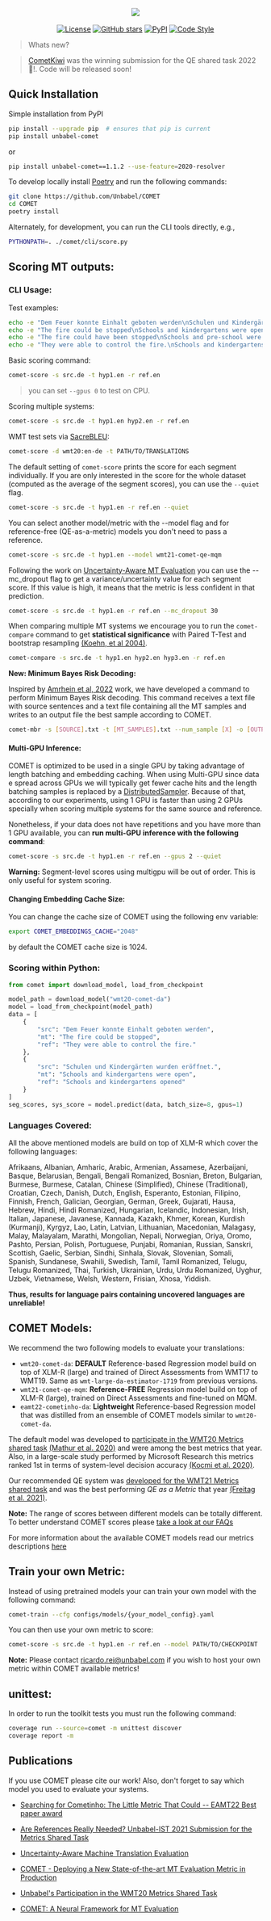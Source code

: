 <p align="center">
  <img src="https://raw.githubusercontent.com/Unbabel/COMET/master/docs/source/_static/img/COMET_lockup-dark.png">
  <br />
  <br />
  <a href="https://github.com/Unbabel/COMET/blob/master/LICENSE"><img alt="License" src="https://img.shields.io/github/license/Unbabel/COMET" /></a>
  <a href="https://github.com/Unbabel/COMET/stargazers"><img alt="GitHub stars" src="https://img.shields.io/github/stars/Unbabel/COMET" /></a>
  <a href=""><img alt="PyPI" src="https://img.shields.io/pypi/v/unbabel-comet" /></a>
  <a href="https://github.com/psf/black"><img alt="Code Style" src="https://img.shields.io/badge/code%20style-black-black" /></a>
</p>

>  Whats new?

> [CometKiwi](https://arxiv.org/abs/2209.06243) was the winning submission for the QE shared task 2022  🥳!. Code will be released soon!

## Quick Installation

Simple installation from PyPI

```bash
pip install --upgrade pip  # ensures that pip is current 
pip install unbabel-comet
```
or
```bash
pip install unbabel-comet==1.1.2 --use-feature=2020-resolver
```

To develop locally install [Poetry](https://python-poetry.org/docs/#installation) and run the following commands:
```bash
git clone https://github.com/Unbabel/COMET
cd COMET
poetry install
```

Alternately, for development, you can run the CLI tools directly, e.g.,

```bash
PYTHONPATH=. ./comet/cli/score.py
```

## Scoring MT outputs:

### CLI Usage:

Test examples:

```bash
echo -e "Dem Feuer konnte Einhalt geboten werden\nSchulen und Kindergärten wurden eröffnet." >> src.de
echo -e "The fire could be stopped\nSchools and kindergartens were open" >> hyp1.en
echo -e "The fire could have been stopped\nSchools and pre-school were open" >> hyp2.en
echo -e "They were able to control the fire.\nSchools and kindergartens opened" >> ref.en
```

Basic scoring command:
```bash
comet-score -s src.de -t hyp1.en -r ref.en
```
> you can set `--gpus 0` to test on CPU.

Scoring multiple systems:
```bash
comet-score -s src.de -t hyp1.en hyp2.en -r ref.en
```

WMT test sets via [SacreBLEU](https://github.com/mjpost/sacrebleu):

```bash
comet-score -d wmt20:en-de -t PATH/TO/TRANSLATIONS
```

The default setting of `comet-score` prints the score for each segment individually. If you are only interested in the score for the whole dataset (computed as the average of the segment scores), you can use the `--quiet` flag.

```bash
comet-score -s src.de -t hyp1.en -r ref.en --quiet
```

You can select another model/metric with the --model flag and for reference-free (QE-as-a-metric) models you don't need to pass a reference.

```bash
comet-score -s src.de -t hyp1.en --model wmt21-comet-qe-mqm
```

Following the work on [Uncertainty-Aware MT Evaluation](https://aclanthology.org/2021.findings-emnlp.330/) you can use the --mc_dropout flag to get a variance/uncertainty value for each segment score. If this value is high, it means that the metric is less confident in that prediction.

```bash
comet-score -s src.de -t hyp1.en -r ref.en --mc_dropout 30
```

When comparing multiple MT systems we encourage you to run the `comet-compare` command to get **statistical significance** with Paired T-Test and bootstrap resampling [(Koehn, et al 2004)](https://aclanthology.org/W04-3250/).

```bash
comet-compare -s src.de -t hyp1.en hyp2.en hyp3.en -r ref.en
```

**New: Minimum Bayes Risk Decoding:**

Inspired by [Amrhein et al, 2022](https://arxiv.org/abs/2202.05148) work, we have developed a command to perform Minimum Bayes Risk decoding. This command receives a text file with source sentences and a text file containing all the MT samples and writes to an output file the best sample according to COMET.

```bash
comet-mbr -s [SOURCE].txt -t [MT_SAMPLES].txt --num_sample [X] -o [OUTPUT_FILE].txt
```


#### Multi-GPU Inference:

COMET is optimized to be used in a single GPU by taking advantage of length batching and embedding caching. When using Multi-GPU since data e spread across GPUs we will typically get fewer cache hits and the length batching samples is replaced by a [DistributedSampler](https://pytorch-lightning.readthedocs.io/en/latest/common/trainer.html#replace-sampler-ddp). Because of that, according to our experiments, using 1 GPU is faster than using 2 GPUs specially when scoring multiple systems for the same source and reference.

Nonetheless, if your data does not have repetitions and you have more than 1 GPU available, you can **run multi-GPU inference with the following command**:

```bash
comet-score -s src.de -t hyp1.en -r ref.en --gpus 2 --quiet
```

**Warning:** Segment-level scores using multigpu will be out of order. This is only useful for system scoring.

#### Changing Embedding Cache Size:
You can change the cache size of COMET using the following env variable:

```bash
export COMET_EMBEDDINGS_CACHE="2048"
```
by default the COMET cache size is 1024.


### Scoring within Python:

```python
from comet import download_model, load_from_checkpoint

model_path = download_model("wmt20-comet-da")
model = load_from_checkpoint(model_path)
data = [
    {
        "src": "Dem Feuer konnte Einhalt geboten werden",
        "mt": "The fire could be stopped",
        "ref": "They were able to control the fire."
    },
    {
        "src": "Schulen und Kindergärten wurden eröffnet.",
        "mt": "Schools and kindergartens were open",
        "ref": "Schools and kindergartens opened"
    }
]
seg_scores, sys_score = model.predict(data, batch_size=8, gpus=1)
```

### Languages Covered:

All the above mentioned models are build on top of XLM-R which cover the following languages:

Afrikaans, Albanian, Amharic, Arabic, Armenian, Assamese, Azerbaijani, Basque, Belarusian, Bengali, Bengali Romanized, Bosnian, Breton, Bulgarian, Burmese, Burmese, Catalan, Chinese (Simplified), Chinese (Traditional), Croatian, Czech, Danish, Dutch, English, Esperanto, Estonian, Filipino, Finnish, French, Galician, Georgian, German, Greek, Gujarati, Hausa, Hebrew, Hindi, Hindi Romanized, Hungarian, Icelandic, Indonesian, Irish, Italian, Japanese, Javanese, Kannada, Kazakh, Khmer, Korean, Kurdish (Kurmanji), Kyrgyz, Lao, Latin, Latvian, Lithuanian, Macedonian, Malagasy, Malay, Malayalam, Marathi, Mongolian, Nepali, Norwegian, Oriya, Oromo, Pashto, Persian, Polish, Portuguese, Punjabi, Romanian, Russian, Sanskri, Scottish, Gaelic, Serbian, Sindhi, Sinhala, Slovak, Slovenian, Somali, Spanish, Sundanese, Swahili, Swedish, Tamil, Tamil Romanized, Telugu, Telugu Romanized, Thai, Turkish, Ukrainian, Urdu, Urdu Romanized, Uyghur, Uzbek, Vietnamese, Welsh, Western, Frisian, Xhosa, Yiddish.

**Thus, results for language pairs containing uncovered languages are unreliable!**

## COMET Models:

We recommend the two following models to evaluate your translations:

- `wmt20-comet-da`: **DEFAULT** Reference-based Regression model build on top of XLM-R (large) and trained of Direct Assessments from WMT17 to WMT19. Same as `wmt-large-da-estimator-1719` from previous versions.
- `wmt21-comet-qe-mqm`: **Reference-FREE** Regression model build on top of XLM-R (large), trained on Direct Assessments and fine-tuned on MQM.
- `eamt22-cometinho-da`: **Lightweight** Reference-based Regression model that was distilled from an ensemble of COMET models similar to `wmt20-comet-da`.

The default model was developed to [participate in the WMT20 Metrics shared task](https://aclanthology.org/2020.wmt-1.101/) [(Mathur et al. 2020)](https://aclanthology.org/2020.wmt-1.77.pdf) and were among the best metrics that year. Also, in a large-scale study performed by Microsoft Research this metrics ranked 1st in terms of system-level decision accuracy [(Kocmi et al. 2020)](https://arxiv.org/pdf/2107.10821.pdf). 

Our recommended QE system was [developed for the WMT21 Metrics shared task](https://aclanthology.org/2021.wmt-1.111/) and was the best performing _QE as a Metric_ that year [(Freitag et al. 2021)](https://aclanthology.org/2021.wmt-1.73/).

**Note:** The range of scores between different models can be totally different. To better understand COMET scores please [take a look at our FAQs](https://unbabel.github.io/COMET/html/faqs.html)

For more information about the available COMET models read our metrics descriptions [here](https://unbabel.github.io/COMET/html/models.html)

## Train your own Metric: 

Instead of using pretrained models your can train your own model with the following command:
```bash
comet-train --cfg configs/models/{your_model_config}.yaml
```

You can then use your own metric to score:

```bash
comet-score -s src.de -t hyp1.en -r ref.en --model PATH/TO/CHECKPOINT
```

**Note:** Please contact ricardo.rei@unbabel.com if you wish to host your own metric within COMET available metrics!

## unittest:
In order to run the toolkit tests you must run the following command:

```bash
coverage run --source=comet -m unittest discover
coverage report -m
```

## Publications
If you use COMET please cite our work! Also, don't forget to say which model you used to evaluate your systems.

- [Searching for Cometinho: The Little Metric That Could -- EAMT22 Best paper award](https://aclanthology.org/2022.eamt-1.9/)

- [Are References Really Needed? Unbabel-IST 2021 Submission for the Metrics Shared Task](http://statmt.org/wmt21/pdf/2021.wmt-1.111.pdf)

- [Uncertainty-Aware Machine Translation Evaluation](https://aclanthology.org/2021.findings-emnlp.330/) 

- [COMET - Deploying a New State-of-the-art MT Evaluation Metric in Production](https://www.aclweb.org/anthology/2020.amta-user.4)

- [Unbabel's Participation in the WMT20 Metrics Shared Task](https://aclanthology.org/2020.wmt-1.101/)

- [COMET: A Neural Framework for MT Evaluation](https://www.aclweb.org/anthology/2020.emnlp-main.213)



